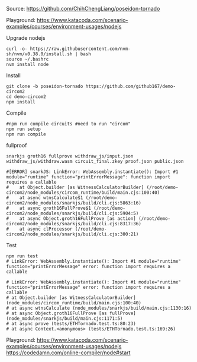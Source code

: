 Source: https://github.com/ChihChengLiang/poseidon-tornado

Playground: https://www.katacoda.com/scenario-examples/courses/environment-usages/nodejs

Upgrade nodejs
```
curl -o- https://raw.githubusercontent.com/nvm-sh/nvm/v0.38.0/install.sh | bash
source ~/.bashrc
nvm install node

```
Install
```
git clone -b poseidon-tornado https://github.com/github167/demo-circom2
cd demo-circom2
npm install

```
Compile
```
#npm run compile circuits #need to run "circom"
npm run setup
npm run compile

```

fullproof
```
snarkjs groth16 fullprove withdraw_js/input.json withdraw_js/withdraw.wasm circuit_final.zkey proof.json public.json

#[ERROR] snarkJS: LinkError: WebAssembly.instantiate(): Import #1 module="runtime" function="printErrorMessage": function import requires a callable
#    at Object.builder [as WitnessCalculatorBuilder] (/root/demo-circom2/node_modules/circom_runtime/build/main.cjs:100:40)
#    at async wtnsCalculate$1 (/root/demo-circom2/node_modules/snarkjs/build/cli.cjs:5863:16)
#    at async groth16FullProve$1 (/root/demo-circom2/node_modules/snarkjs/build/cli.cjs:5904:5)
#    at async Object.groth16FullProve [as action] (/root/demo-circom2/node_modules/snarkjs/build/cli.cjs:8317:36)
#    at async clProcessor (/root/demo-circom2/node_modules/snarkjs/build/cli.cjs:300:21)
```

Test
```
npm run test
# LinkError: WebAssembly.instantiate(): Import #1 module="runtime" function="printErrorMessage" error: function import requires a callable

# LinkError: WebAssembly.instantiate(): Import #1 module="runtime" function="printErrorMessage" error: function import requires a callable
# at Object.builder [as WitnessCalculatorBuilder] (node_modules/circom_runtime/build/main.cjs:100:40)
# at async wtnsCalculate (node_modules/snarkjs/build/main.cjs:1130:16)
# at async Object.groth16FullProve [as fullProve] (node_modules/snarkjs/build/main.cjs:1171:5)
# at async prove (tests/ETHTornado.test.ts:80:23)
# at async Context.<anonymous> (tests/ETHTornado.test.ts:169:26)
```
Playground:
https://www.katacoda.com/scenario-examples/courses/environment-usages/nodejs
https://codedamn.com/online-compiler/node#start
